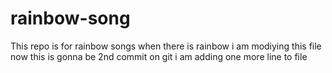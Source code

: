 # rainbow-song
This repo is for rainbow songs when there is rainbow 
i am modiying this file now 
this is gonna be 2nd commit on git
i am adding one more line to file
